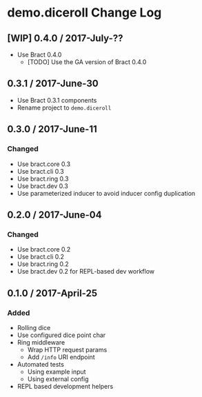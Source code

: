 # demo.diceroll Change Log


## [WIP] 0.4.0 / 2017-July-??

- Use Bract 0.4.0
  - [TODO] Use the GA version of Bract 0.4.0


## 0.3.1 / 2017-June-30
- Use Bract 0.3.1 components
- Rename project to `demo.diceroll`


## 0.3.0 / 2017-June-11
### Changed
- Use bract.core 0.3
- Use bract.cli  0.3
- Use bract.ring 0.3
- Use bract.dev  0.3
- Use parameterized inducer to avoid inducer config duplication


## 0.2.0 / 2017-June-04
### Changed
- Use bract.core 0.2
- Use bract.cli  0.2
- Use bract.ring 0.2
- Use bract.dev  0.2 for REPL-based dev workflow


## 0.1.0 / 2017-April-25
### Added
- Rolling dice
- Use configured dice point char
- Ring middleware
  - Wrap HTTP request params
  - Add `/info` URI endpoint
- Automated tests
  - Using example input
  - Using external config
- REPL based development helpers
